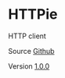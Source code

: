 # HTTPie

HTTP client

Source [Github](https://github.com/jakubroztocil/httpie)

Version [1.0.0](https://github.com/jakubroztocil/httpie/releases/tag/1.0.0)
